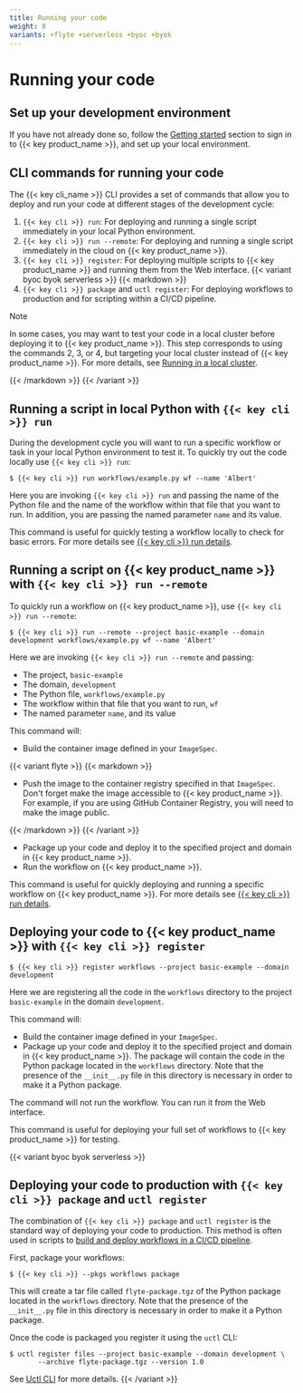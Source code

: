 ```yaml
---
title: Running your code
weight: 8
variants: +flyte +serverless +byoc +byok
---
```


# Running your code

## Set up your development environment

If you have not already done so, follow the [Getting started](../getting-started/_index.md) section to sign in to {{< key product_name >}}, and set up your local environment.

## CLI commands for running your code

The {{< key cli_name >}} CLI provides a set of commands that allow you to deploy and run your code at different stages of the development cycle:

<!-- TODO: Link to the union commands below to the reference section -->

1. `{{< key cli >}} run`: For deploying and running a single script immediately in your local Python environment.
2. `{{< key cli >}} run --remote`: For deploying and running a single script immediately in the cloud on {{< key product_name >}}.
3. `{{< key cli >}} register`: For deploying multiple scripts to {{< key product_name >}} and running them from the Web interface.
{{< variant byoc byok serverless >}}
{{< markdown >}}
4. `{{< key cli >}} package` and `uctl register`: For deploying workflows to production and for scripting within a CI/CD pipeline.

> [!NOTE]
> In some cases, you may want to test your code in a local cluster before deploying it to {{< key product_name >}}.
> This step corresponds to using the commands 2, 3, or 4, but targeting your local cluster instead of {{< key product_name >}}.
> For more details, see [Running in a local cluster](./running-in-a-local-cluster.md).

{{< /markdown >}}
{{< /variant >}}

## Running a script in local Python with `{{< key cli >}} run`

During the development cycle you will want to run a specific workflow or task in your local Python environment to test it.
To quickly try out the code locally use `{{< key cli >}} run`:

```shell
$ {{< key cli >}} run workflows/example.py wf --name 'Albert'
```

Here you are invoking `{{< key cli >}} run` and passing the name of the Python file and the name of the workflow within that file that you want to run.
In addition, you are passing the named parameter `name` and its value.

This command is useful for quickly testing a workflow locally to check for basic errors.
For more details see [{{< key cli >}} run details](./details-of-union-run.md).

## Running a script on {{< key product_name >}} with `{{< key cli >}} run --remote`

To quickly run a workflow on {{< key product_name >}}, use `{{< key cli >}} run --remote`:

```shell
$ {{< key cli >}} run --remote --project basic-example --domain development workflows/example.py wf --name 'Albert'
```

Here we are invoking `{{< key cli >}} run --remote` and passing:
* The project, `basic-example`
* The domain, `development`
* The Python file, `workflows/example.py`
* The workflow within that file that you want to run, `wf`
* The named parameter `name`, and its value

This command will:
* Build the container image defined in your `ImageSpec`.

{{< variant flyte >}}
{{< markdown >}}

* Push the image to the container registry specified in that `ImageSpec`. Don't forget make the image accessible to {{< key product_name >}}. For example, if you are using GitHub Container Registry, you will need to make the image public.

{{< /markdown >}}
{{< /variant >}}

* Package up your code and deploy it to the specified project and domain in {{< key product_name >}}.
* Run the workflow on {{< key product_name >}}.

This command is useful for quickly deploying and running a specific workflow on {{< key product_name >}}.
For more details see [{{< key cli >}} run details](./details-of-union-run.md).

## Deploying your code to {{< key product_name >}} with `{{< key cli >}} register`

```shell
$ {{< key cli >}} register workflows --project basic-example --domain development
```

Here we are registering all the code in the `workflows` directory to the project `basic-example` in the domain `development`.

This command will:
* Build the container image defined in your `ImageSpec`.
* Package up your code and deploy it to the specified project and domain in {{< key product_name >}}.
  The package will contain the code in the Python package located in the `workflows` directory.
  Note that the presence of the `__init__.py` file in this directory is necessary in order to make it a Python package.

The command will not run the workflow. You can run it from the Web interface.

This command is useful for deploying your full set of workflows to {{< key product_name >}} for testing.

{{< variant byoc byok serverless >}}

## Deploying your code to production with `{{< key cli >}} package` and `uctl register`

The combination of `{{< key cli >}} package` and `uctl register` is the standard way of deploying your code to production.
This method is often used in scripts to [build and deploy workflows in a CI/CD pipeline](./ci-cd-deployment.md).

First, package your workflows:

```shell
$ {{< key cli >}} --pkgs workflows package
```

This will create a tar file called `flyte-package.tgz` of the Python package located in the `workflows` directory.
Note that the presence of the `__init__.py` file in this directory is necessary in order to make it a Python package.

Once the code is packaged you register it using the `uctl` CLI:

```shell
$ uctl register files --project basic-example --domain development \
       --archive flyte-package.tgz --version 1.0
```

See [Uctl CLI](../../api-reference/uctl-cli/_index.md) for more details.
{{< /variant >}}
